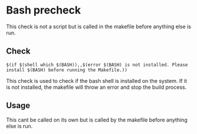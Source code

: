 # Bash precheck

This check is not a script but is called in the makefile before anything else is run.

## Check

```make
$(if $(shell which $(BASH)),,$(error $(BASH) is not installed. Please install $(BASH) before running the Makefile.))
```

This check is used to check if the bash shell is installed on the system. If it is not installed, the makefile will throw an error and stop the build process.

## Usage

This cant be called on its own but is called by the makefile before anything else is run.
